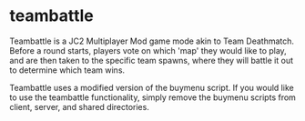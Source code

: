 # teambattle
Teambattle is a JC2 Multiplayer Mod game mode akin to Team Deathmatch. Before a round starts, players vote on which 'map' they would like to play, and are then taken to the specific team spawns, where they will battle it out to determine which team wins.

Teambattle uses a modified version of the buymenu script. If you would like to use the teambattle functionality, simply remove the buymenu scripts from client, server, and shared directories.
